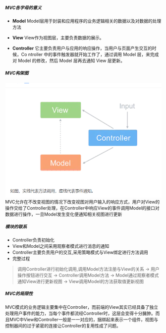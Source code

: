 ##### MVC各字母的意义
- **Model**
Model层用于封装和应用程序的业务逻辑相关的数据以及对数据的处理方法
- **View**
View作为视图层，主要负责数据的展示。

- **Controller**
它主要负责用户与应用的响应操作，当用户与页面产生交互的时候，Co
ntroller 中的事件触发器就开始工作了，通过调用 Model 层，来完成对 Model 的修改，然后 Model 层再去通知 View 层更新。

##### MVC构架图
![MVC构架图](../images/MVC构架图.jpg)
MVC允许在不改变视图的情况下改变视图对用户输入的响应方式，用户对View的操作交给了Controller处理，在Controller中响应View的事件调用Model的接口对数据进行操作，一旦Model发生变化便通知相关视图进行更新


##### 模块的联系
- Controller负责初始化
- View和Model之间采用观察者模式进行消息的通知
- Controller主要负责用户的交互,采用策略模式与View绑定进行方法调用
- 完整过程
> 调用Controller进行初始化调用,调用Model方法注册与View的关系 -> 
用户操作按钮进行交互 ->
 Controller调用Model方法 -> 
 Model通过观察者模式通知View进行更新视图 ->
  View调用Model的方法获取值更新视图


  ##### MVC的局限性
  MVC模式的业务逻辑主要集中在Controller，而前端的View其实已经具备了独立处理用户事件的能力，当每个事件都流经Controller时，这层会变得十分臃肿。而且MVC中View和Controller一般是一一对应的，捆绑起来表示一个组件，视图与控制器间的过于紧密的连接让Controller的复用性成了问题。
